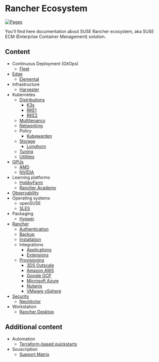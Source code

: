 # Rancher Ecosystem

[![Pages](https://github.com/devpro/rancher-ecosystem/actions/workflows/pages.yml/badge.svg)](https://github.com/devpro/rancher-ecosystem/actions/workflows/pages.yml)

You'll find here documentation about SUSE Rancher ecosystem, aka SUSE ECM (Enterprise Container Management) solution.

## Content

* Continuous Deployment (GitOps)
  * [Fleet](docs/fleet.md)
* [Edge](docs/edge.md)
  * [Elemental](docs/elemental.md)
* Infrastructure
  * [Harvester](docs/harvester.md)
* Kubernetes
  * [Distributions](docs/kubernetes-distributions.md)
    * [K3s](docs/k3s.md)
    * [RKE1](docs/rke.md)
    * [RKE2](docs/rke2.md)
  * [Multitenancy](docs/kubernetes-multitenancy.md)
  * [Networking](docs/kubernetes-networking.md)
  * Policy
    * [Kubewarden](docs/kubewarden.md)
  * [Storage](docs/kubernetes-storage.md)
    * [Longhorn](docs/longhorn.md)
  * [Tuning](docs/kubernetes-tuning.md)
  * [Utilities](docs/kubernetes-utilities.md)
* [GPUs](docs/gpu.md)
  * [AMD](docs/providers/amd.md)
  * [NVIDIA](docs/providers/nvidia.md)
* Learning platforms
  * [HobbyFarm](docs/hobbyfarm.md)
  * [Rancher Academy](https://www.rancher.academy/)
* [Observability](docs/observability.md)
* Operating systems
  * openSUSE
  * [SLES](docs/sles.md)
* Packaging
  * [Hypper](docs/hypper.md)
* [Rancher](docs/rancher.md)
  * [Authentication](docs/rancher-authentication.md)
  * [Backup](docs/rancher-backup.md)
  * [Installation](docs/rancher-installation.md)
  * Integrations
    * [Applications](docs/rancher-apps.md)
    * [Extensions](docs/rancher-extensions.md)
  * [Provisioning](docs/rancher-provisioning.md)
    * [3DS Outscale](docs/providers/3ds-outscale.md)
    * [Amazon AWS](docs/providers/amazon-aws.md)
    * [Google GCP](docs/providers/google-gcp.md)
    * [Microsoft Azure](docs/providers/microsoft-azure.md)
    * [Nutanix](docs/providers/nutanix.md)
    * [VMware vSphere](docs/providers/wmware-vsphere.md)
* [Security](docs/security.md)
  * [NeuVector](docs/neuvector.md)
* Workstation
  * [Rancher Desktop](docs/rancher-desktop.md)

## Additional content

* Automation
  * [Terraform-based quickstarts](https://github.com/rancher/quickstart)
* Souscription
  * [Support Matrix](https://www.suse.com/suse-rancher/support-matrix/)
